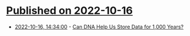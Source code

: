 # [Published on 2022-10-16](index.md)

* [2022-10-16, 14:34:00](https://hardware.slashdot.org/story/22/10/16/006227/can-dna-help-us-store-data-for-1000-years?utm_source=rss1.0mainlinkanon&utm_medium=feed) - [Can DNA Help Us Store Data for 1,000 Years?](https://hardware.slashdot.org/story/22/10/16/006227/can-dna-help-us-store-data-for-1000-years?utm_source=rss1.0mainlinkanon&utm_medium=feed)

